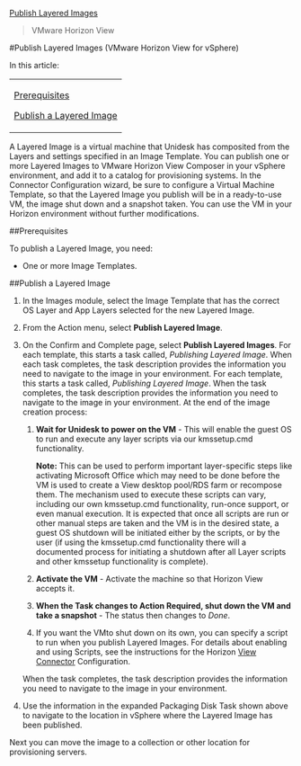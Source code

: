 [Publish Layered Images](layered_images_publish_co4)
 > VMware Horizon View
#Publish Layered Images (VMware Horizon View for vSphere) 
In this article:
<table>            <col></col>            <tbody>                <tr>                    <td>                        <p><a href="#Pre"> Prerequisites</a>                        </p>                        <p><a href="#Pub"> Publish a Layered Image</a>                        </p>                    </td>                </tr>            </tbody>        </table>
A Layered Image is a virtual machine that Unidesk has composited from the Layers and settings specified in an Image Template. You can publish one or more Layered Images to VMware Horizon View Composer in your vSphere environment, and add it to a catalog for provisioning systems. In the Connector Configuration wizard, be sure to configure a Virtual Machine Template, so that the Layered Image you publish will be in a ready-to-use VM, the image shut down and a snapshot taken. You can use the VM in your Horizon environment without further modifications.
##Prerequisites<a name="Pre"></a>
To publish a Layered Image, you need:
<ul>            <li>One or more Image Templates. </li>        </ul>
##Publish a Layered Image<a name="Pub"></a>
<ol>            <li>                <p>In the Images module, select the Image Template that has the correct OS Layer and App Layers selected for the new Layered Image.</p>            </li>            <li>                <p>From the Action menu, select <b>Publish Layered Image</b>.</p>            </li>            <li>                <p>On the Confirm and Complete page, select <b>Publish Layered Images</b>. For each template, this starts a task called, <i>Publishing Layered Image</i>. When each task completes, the task description provides the information you need to navigate to the image in your environment. For each template, this starts a task called, <i>Publishing Layered Image</i>. When the task completes, the task description provides the information you need to navigate to the image in your environment. At the end of the image creation process: </p>                <ol>                    <li>                        <p><b>Wait for Unidesk to power on the VM</b> - This will enable the guest OS to run and execute any layer scripts via our kmssetup.cmd functionality. </p>                        <p><b>Note:</b> This can be used to perform important layer-specific steps like activating Microsoft Office which may need to be done before the VM is used to create a View desktop pool/RDS farm or recompose them. The mechanism used to execute these scripts can vary, including our own kmssetup.cmd functionality, run-once support, or even manual execution. It is expected that once all scripts are run or other manual steps are taken and the VM is in the desired state, a guest OS shutdown will be initiated either by the scripts, or by the user (if using the kmssetup.cmd functionality there will a documented process for initiating a shutdown after all Layer scripts and other kmssetup functionality is complete).</p>                    </li>                    <li>                        <p><b>Activate the VM</b> - Activate the machine so that Horizon View accepts it. </p>                    </li>                    <li>                        <p><b>When the Task changes to Action Required, shut down the VM and take a snapshot</b> - The status then changes to <i>Done</i>. </p>                    </li>                    <li>                        <p>If you want the VMto shut down on its own, you can specify a script to run when you publish Layered Images. For details about enabling and using Scripts, see the instructions for the Horizon <a href="connector_config_fields_vw4.htm">View Connector</a> Configuration.  </p>                    </li>                </ol>                <p>When the task completes, the task description provides the information you need to navigate to the image in your environment.</p>            </li>            <li>                <p>Use the information in the expanded Packaging Disk Task shown above to navigate to the location in vSphere where the Layered Image has been published.</p>            </li>        </ol>
Next you can move the image to a collection or other location for provisioning servers.


